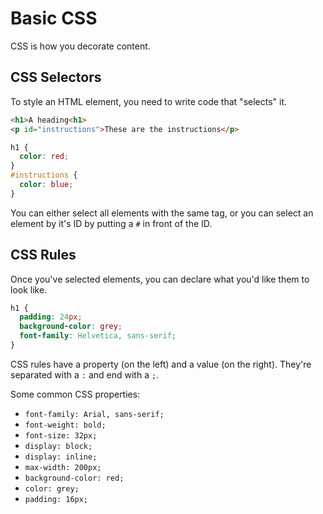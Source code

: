 # Basic CSS

CSS is how you decorate content.

## CSS Selectors

To style an HTML element, you need to write code that "selects" it.

```html
<h1>A heading<h1>
<p id="instructions">These are the instructions</p>
```

```css
h1 {
  color: red;
}
#instructions {
  color: blue;
}
```

You can either select all elements with the same tag, or you can select an element by it's ID by putting a `#` in front of the ID.

## CSS Rules

Once you've selected elements, you can declare what you'd like them to look like.

```css
h1 {
  padding: 24px;
  background-color: grey;
  font-family: Helvetica, sans-serif;
}
```

CSS rules have a property (on the left) and a value (on the right). They're separated with a `:` and end with a `;`.

Some common CSS properties:

* `font-family: Arial, sans-serif;`
* `font-weight: bold;`
* `font-size: 32px;`
* `display: block;`
* `display: inline;`
* `max-width: 200px;`
* `background-color: red;`
* `color: grey;`
* `padding: 16px;`
